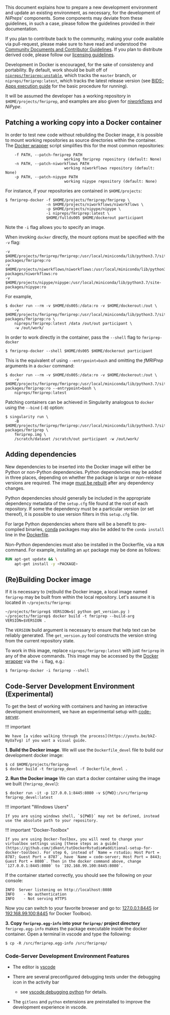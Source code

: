 
This document explains how to prepare a new development environment and update an existing environment, as necessary, for the development of *NiPreps*' components.
Some components may deviate from these guidelines, in such a case, please follow the guidelines provided in their documentation.

If you plan to contribute back to the community, making your code available via pull-request, please make sure to have read and understood the [Community Documents and Contributor Guidelines](../community/index.md).
If you plan to distribute derived code, please follow our [licensing guidelines](../community/licensing.md).

Development in Docker is encouraged, for the sake of consistency and portability.
By default, work should be built off of [`nipreps/fmriprep:unstable`](https://hub.docker.com/r/nipreps/fmriprep/), which tracks the `master` branch, or `nipreps/fmriprep:latest`, which tracks the latest release version (see [BIDS-Apps execution guide](../apps/docker.md) for the basic procedure for running).

It will be assumed the developer has a working repository in `$HOME/projects/fmriprep`, and examples are also given for [niworkflows](https://github.com/nipreps/niworkflows) and *NiPype*.

## Patching a working copy into a Docker container

In order to test new code without rebuilding the Docker image, it is possible to mount working repositories as source directories within the container.
The [Docker wrapper](../apps/docker.md#running-a-niprep-with-a-lightweight-wrapper) script simplifies this for the most common repositories:

```shell
    -f PATH, --patch-fmriprep PATH
                          working fmriprep repository (default: None)
    -n PATH, --patch-niworkflows PATH
                          working niworkflows repository (default: None)
    -p PATH, --patch-nipype PATH
                          working nipype repository (default: None)
```

For instance, if your repositories are contained in `$HOME/projects`:

```shell
$ fmriprep-docker -f $HOME/projects/fmriprep/fmriprep \
                  -n $HOME/projects/niworkflows/niworkflows \
                  -p $HOME/projects/nipype/nipype \
                  -i nipreps/fmriprep:latest \
                  $HOME/fullds005 $HOME/dockerout participant
```

Note the `-i` flag allows you to specify an image.

When invoking `docker` directly, the mount options must be specified
with the `-v` flag:

```shell
-v $HOME/projects/fmriprep/fmriprep:/usr/local/miniconda/lib/python3.7/site-packages/fmriprep:ro
-v $HOME/projects/niworkflows/niworkflows:/usr/local/miniconda/lib/python3.7/site-packages/niworkflows:ro
-v $HOME/projects/nipype/nipype:/usr/local/miniconda/lib/python3.7/site-packages/nipype:ro
```

For example,

```shell
$ docker run --rm -v $HOME/ds005:/data:ro -v $HOME/dockerout:/out \
    -v $HOME/projects/fmriprep/fmriprep:/usr/local/miniconda/lib/python3.7/site-packages/fmriprep:ro \
    nipreps/fmriprep:latest /data /out/out participant \
    -w /out/work/
```

In order to work directly in the container, pass the `--shell` flag to `fmriprep-docker`

```shell
$ fmriprep-docker --shell $HOME/ds005 $HOME/dockerout participant
```

This is the equivalent of using `--entrypoint=bash` and omitting the *fMRIPrep* arguments in a `docker` command:

```shell
$ docker run --rm -v $HOME/ds005:/data:ro -v $HOME/dockerout:/out \
    -v $HOME/projects/fmriprep/fmriprep:/usr/local/miniconda/lib/python3.7/site-packages/fmriprep:ro --entrypoint=bash \
    nipreps/fmriprep:latest
```

Patching containers can be achieved in Singularity analogous to `docker` using the `--bind` (`-B`) option:

```shell
$ singularity run \
    -B $HOME/projects/fmriprep/fmriprep:/usr/local/miniconda/lib/python3.7/site-packages/fmriprep \
    fmriprep.img \
    /scratch/dataset /scratch/out participant -w /out/work/
```

## Adding dependencies

New dependencies to be inserted into the Docker image will either be Python or non-Python dependencies.
Python dependencies may be added in three places, depending on whether the package is large or non-release versions are required.
The image [must be rebuilt](#rebuilding-docker-image) after any dependency changes.

Python dependencies should generally be included in the appropriate dependency metadata of the `setup.cfg` file found at the root of each repository.
If some the dependency must be a particular version (or set thereof), it is possible to use version filters in this `setup.cfg` file.

For large Python dependencies where there will be a benefit to pre-compiled binaries, [conda](https://github.com/conda/conda) packages may also be added to the `conda install` line in the [Dockerfile](https://github.com/nipreps/fmriprep/blob/29133e5e9f92aae4b23dd897f9733885a60be311/Dockerfile#L46).

Non-Python dependencies must also be installed in the Dockerfile, via a `RUN` command.
For example, installing an `apt` package may be done as follows:

```Dockerfile
RUN apt-get update && \
    apt-get install -y <PACKAGE>
```

## (Re)Building Docker image

If it is necessary to (re)build the Docker image, a local image named `fmriprep` may be built from within the local repository.
Let's assume it is located in `~/projects/fmriprep`:

```shell
~/projects/fmriprep$ VERSION=$( python get_version.py )
~/projects/fmriprep$ docker build -t fmriprep --build-arg VERSION=$VERSION .
```

The `VERSION` build argument is necessary to ensure that help text can be reliably generated.
The `get_version.py` tool constructs the version string from the current repository state.

To work in this image, replace `nipreps/fmriprep:latest` with just `fmriprep` in any of the above commands.
This image may be accessed by the [Docker wrapper](../apps/docker.md#running-a-niprep-with-a-lightweight-wrapper) via the `-i` flag, e.g.:

```shell
$ fmriprep-docker -i fmriprep --shell
```

## Code-Server Development Environment (Experimental)

To get the best of working with containers and having an interactive development environment, we have an experimental setup with [code-server](https://github.com/cdr/code-server).

!!! important

    We have [a video walking through the process](https://youtu.be/bkZ-NyUaTvg) if you want a visual guide.


**1. Build the Docker image**.
We will use the `Dockerfile_devel` file to build our development docker image:
```shell
$ cd $HOME/projects/fmriprep
$ docker build -t fmriprep_devel -f Dockerfile_devel .
```

**2. Run the Docker image**
We can start a docker container using the image we built (`fmriprep_devel`):
```shell
$ docker run -it -p 127.0.0.1:8445:8080 -v ${PWD}:/src/fmriprep fmriprep_devel:latest
```

!!! important "Windows Users"
    
    If you are using windows shell, `${PWD}` may not be defined, instead use the absolute path to your repository.

!!! important "Docker-Toolbox"

    If you are using Docker-Toolbox, you will need to change your virtualbox settings using [these steps as a guide](https://github.com/jdkent/tutDockerRstudio#additional-setup-for-docker-toolbox). For step 6, instead of `Name = rstudio; Host Port = 8787; Guest Port = 8787`, have `Name = code-server; Host Port = 8443; Guest Port = 8080`. Then in the docker command above, change `127.0.0.1:8445:8080` to `192.168.99.100:8445:8080`.

If the container started correctly, you should see the following on your console:

```shell
INFO  Server listening on http://localhost:8080
INFO    - No authentication
INFO    - Not serving HTTPS
```

Now you can switch to your favorite browser and go to: [127.0.0.1:8445](http://127.0.0.1:8445) (or [192.168.99.100:8445](http://192.168.99.100:8445) for Docker Toolbox).

**3. Copy `fmriprep.egg-info` into your `fmriprep/` project directory**
`fmriprep.egg-info` makes the package executable inside the docker container.
Open a terminal in vscode and type the following:

```shell
$ cp -R /src/fmriprep.egg-info /src/fmriprep/
```

### Code-Server Development Environment Features
- The editor is [vscode](https://code.visualstudio.com/docs)

- There are several preconfigured debugging tests under the debugging icon in the activity bar
  - see [vscode debugging python](https://code.visualstudio.com/docs/python/debugging) for details.

- The `gitlens` and `python` extensions are preinstalled to improve the development experience in vscode.

